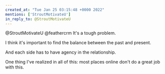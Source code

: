```yaml
---
created_at: "Tue Jan 25 03:15:48 +0000 2022"
mentions: ['StroutMotivateU']
in_reply_to: @StroutMotivateU
---
```


@StroutMotivateU @feathercrm It's a tough problem. 

I think it's important to find the balance between the past and present.

And each side has to have agency in the relationship.

One thing I've realized in all of this: most places online don't do a great job with this.